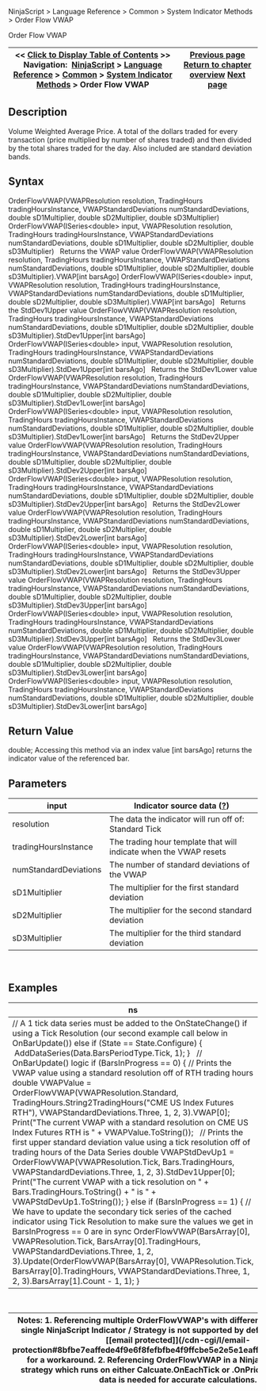 ﻿
NinjaScript \> Language Reference \> Common \> System Indicator Methods \> Order Flow VWAP

Order Flow VWAP

| \<\< [Click to Display Table of Contents](order_flow_vwap2.md) \>\> **Navigation:**     [NinjaScript](ninjascript-1.md) \> [Language Reference](language_reference_wip-1.md) \> [Common](common-1.md) \> [System Indicator Methods](indicators-1.md) \> Order Flow VWAP | [Previous page](order_flow_volumetric_bars2-1.md) [Return to chapter overview](indicators-1.md) [Next page](parabolic_sar-1.md) |
| --- | --- |
## Description
Volume Weighted Average Price. A total of the dollars traded for every transaction (price multiplied by number of shares traded) and then divided by the total shares traded for the day. Also included are standard deviation bands.
 
## Syntax
OrderFlowVWAP(VWAPResolution resolution, TradingHours tradingHoursInstance, VWAPStandardDeviations numStandardDeviations, double sD1Multiplier, double sD2Multiplier, double sD3Multiplier)
OrderFlowVWAP(ISeries\<double\> input, VWAPResolution resolution, TradingHours tradingHoursInstance, VWAPStandardDeviations numStandardDeviations, double sD1Multiplier, double sD2Multiplier, double sD3Multiplier)
 
Returns the VWAP value
OrderFlowVWAP(VWAPResolution resolution, TradingHours tradingHoursInstance, VWAPStandardDeviations numStandardDeviations, double sD1Multiplier, double sD2Multiplier, double sD3Multiplier).VWAP\[int barsAgo]
OrderFlowVWAP(ISeries\<double\> input, VWAPResolution resolution, TradingHours tradingHoursInstance, VWAPStandardDeviations numStandardDeviations, double sD1Multiplier, double sD2Multiplier, double sD3Multiplier).VWAP\[int barsAgo]
 
Returns the StdDev1Upper value
OrderFlowVWAP(VWAPResolution resolution, TradingHours tradingHoursInstance, VWAPStandardDeviations numStandardDeviations, double sD1Multiplier, double sD2Multiplier, double sD3Multiplier).StdDev1Upper\[int barsAgo]
OrderFlowVWAP(ISeries\<double\> input, VWAPResolution resolution, TradingHours tradingHoursInstance, VWAPStandardDeviations numStandardDeviations, double sD1Multiplier, double sD2Multiplier, double sD3Multiplier).StdDev1Upper\[int barsAgo]
 
Returns the StdDev1Lower value
OrderFlowVWAP(VWAPResolution resolution, TradingHours tradingHoursInstance, VWAPStandardDeviations numStandardDeviations, double sD1Multiplier, double sD2Multiplier, double sD3Multiplier).StdDev1Lower\[int barsAgo]
OrderFlowVWAP(ISeries\<double\> input, VWAPResolution resolution, TradingHours tradingHoursInstance, VWAPStandardDeviations numStandardDeviations, double sD1Multiplier, double sD2Multiplier, double sD3Multiplier).StdDev1Lower\[int barsAgo]
 
Returns the StdDev2Upper value
OrderFlowVWAP(VWAPResolution resolution, TradingHours tradingHoursInstance, VWAPStandardDeviations numStandardDeviations, double sD1Multiplier, double sD2Multiplier, double sD3Multiplier).StdDev2Upper\[int barsAgo]
OrderFlowVWAP(ISeries\<double\> input, VWAPResolution resolution, TradingHours tradingHoursInstance, VWAPStandardDeviations numStandardDeviations, double sD1Multiplier, double sD2Multiplier, double sD3Multiplier).StdDev2Upper\[int barsAgo]
 
Returns the StdDev2Lower value
OrderFlowVWAP(VWAPResolution resolution, TradingHours tradingHoursInstance, VWAPStandardDeviations numStandardDeviations, double sD1Multiplier, double sD2Multiplier, double sD3Multiplier).StdDev2Lower\[int barsAgo]
OrderFlowVWAP(ISeries\<double\> input, VWAPResolution resolution, TradingHours tradingHoursInstance, VWAPStandardDeviations numStandardDeviations, double sD1Multiplier, double sD2Multiplier, double sD3Multiplier).StdDev2Lower\[int barsAgo]
 
Returns the StdDev3Upper value
OrderFlowVWAP(VWAPResolution resolution, TradingHours tradingHoursInstance, VWAPStandardDeviations numStandardDeviations, double sD1Multiplier, double sD2Multiplier, double sD3Multiplier).StdDev3Upper\[int barsAgo]
OrderFlowVWAP(ISeries\<double\> input, VWAPResolution resolution, TradingHours tradingHoursInstance, VWAPStandardDeviations numStandardDeviations, double sD1Multiplier, double sD2Multiplier, double sD3Multiplier).StdDev3Upper\[int barsAgo]
 
Returns the StdDev3Lower value
OrderFlowVWAP(VWAPResolution resolution, TradingHours tradingHoursInstance, VWAPStandardDeviations numStandardDeviations, double sD1Multiplier, double sD2Multiplier, double sD3Multiplier).StdDev3Lower\[int barsAgo]
OrderFlowVWAP(ISeries\<double\> input, VWAPResolution resolution, TradingHours tradingHoursInstance, VWAPStandardDeviations numStandardDeviations, double sD1Multiplier, double sD2Multiplier, double sD3Multiplier).StdDev3Lower\[int barsAgo]

## Return Value
double; Accessing this method via an index value \[int barsAgo] returns the indicator value of the referenced bar.

## Parameters

| input | Indicator source data ([?](valid_input_data_for_indicator-1.md)) |
| --- | --- |
| resolution | The data the indicator will run off of: Standard Tick |
| tradingHoursInstance | The trading hour template that will indicate when the VWAP resets |
| numStandardDeviations | The number of standard deviations of the VWAP |
| sD1Multiplier | The multiplier for the first standard deviation |
| sD2Multiplier | The multiplier for the second standard deviation |
| sD3Multiplier | The multiplier for the third standard deviation |
 
## 
## Examples

| ns |
| --- |
| // A 1 tick data series must be added to the OnStateChange() if using a Tick Resolution (our second example call below in OnBarUpdate()) else if (State \=\= State.Configure) {  AddDataSeries(Data.BarsPeriodType.Tick, 1); }   // OnBarUpdate() logic if (BarsInProgress \=\= 0) { // Prints the VWAP value using a standard resolution off of RTH trading hours double VWAPValue \= OrderFlowVWAP(VWAPResolution.Standard, TradingHours.String2TradingHours("CME US Index Futures RTH"), VWAPStandardDeviations.Three, 1, 2, 3).VWAP\[0]; Print("The current VWAP with a standard resolution on CME US Index Futures RTH is " \+ VWAPValue.ToString());   // Prints the first upper standard deviation value using a tick resolution off of trading hours of the Data Series double VWAPStdDevUp1 \= OrderFlowVWAP(VWAPResolution.Tick, Bars.TradingHours, VWAPStandardDeviations.Three, 1, 2, 3).StdDev1Upper\[0]; Print("The current VWAP with a tick resolution on " \+ Bars.TradingHours.ToString() \+ " is " \+ VWAPStdDevUp1\.ToString()); } else if (BarsInProgress \=\= 1) { // We have to update the secondary tick series of the cached indicator using Tick Resolution to make sure the values we get in BarsInProgress \=\= 0 are in sync OrderFlowVWAP(BarsArray\[0], VWAPResolution.Tick, BarsArray\[0].TradingHours, VWAPStandardDeviations.Three, 1, 2, 3).Update(OrderFlowVWAP(BarsArray\[0], VWAPResolution.Tick, BarsArray\[0].TradingHours, VWAPStandardDeviations.Three, 1, 2, 3).BarsArray\[1].Count \- 1, 1); } |
 

| Notes:  1\. Referencing multiple OrderFlowVWAP's with different ResetInterval’s in a single NinjaScript Indicator / Strategy is not supported by default. Please contact [\[email protected]](/cdn-cgi/l/email-protection#8bfbe7eaffede4f9e6f8fefbfbe4f9ffcbe5e2e5e1eafff9eaefeef9a5e8e4e6) for a workaround. 2\. Referencing OrderFlowVWAP in a NinjaScript indicator or strategy which runs on either Calcuate.OnEachTick or .OnPriceChange, historical data is needed for accurate calculations. |
| --- |
## 
